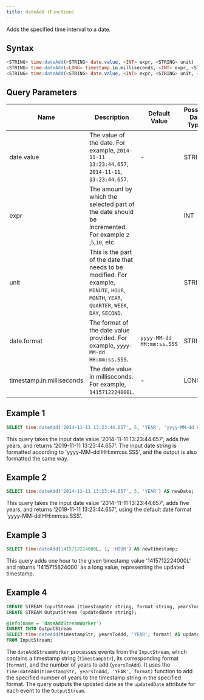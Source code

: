 ```yaml
---
title: dateAdd (Function)
---
```


Adds the specified time interval to a date.

## Syntax

```sql
<STRING> time:dateAdd(<STRING> date.value, <INT> expr, <STRING> unit)
<STRING> time:dateAdd(<LONG> timestamp.in.milliseconds, <INT> expr, <STRING> unit)
<STRING> time:dateAdd(<STRING> date.value, <INT> expr, <STRING> unit, <STRING> date.format)
```

## Query Parameters

| Name      | Description     | Default Value | Possible Data Types | Optional | Dynamic |
|-----------|--------------|---------|---------------------|----------|---------|
| date.value  | The value of the date. For example, `2014-11-11 13:23:44.657`, `2014-11-11`, `13:23:44.657`.      | -            | STRING| Yes      | Yes     |
| expr | The amount by which the selected part of the date should be incremented. For example `2` ,`5`,`10`, etc. | | INT   | No       | Yes     |
| unit  | This is the part of the date that needs to be modified. For example, `MINUTE`, `HOUR`, `MONTH`, `YEAR`, `QUARTER`, `WEEK`, `DAY`, `SECOND`. | | STRING| No  | No      |
| date.format | The format of the date value provided. For example, `yyyy-MM-dd HH:mm:ss.SSS`. | `yyyy-MM-dd HH:mm:ss.SSS` | STRING| Yes      | Yes     |
| timestamp.in.milliseconds | The date value in milliseconds. For example, `1415712224000L`. | -  | LONG  | Yes      | Yes     |

## Example 1

```sql
SELECT time:dateAdd('2014-11-11 13:23:44.657', 5, 'YEAR', 'yyyy-MM-dd HH:mm:ss.SSS') AS newDate;
```

This query takes the input date value '2014-11-11 13:23:44.657', adds five years, and returns '2019-11-11 13:23:44.657'. The input date string is formatted according to 'yyyy-MM-dd HH:mm:ss.SSS', and the output is also formatted the same way.

## Example 2

```sql
SELECT time:dateAdd('2014-11-11 13:23:44.657', 5, 'YEAR') AS newDate;
```

This query takes the input date value '2014-11-11 13:23:44.657', adds five years, and returns '2019-11-11 13:23:44.657', using the default date format 'yyyy-MM-dd HH:mm:ss.SSS'.

## Example 3

```sql
SELECT time:dateAdd(1415712224000L, 1, 'HOUR') AS newTimestamp;
```

This query adds one hour to the given timestamp value '1415712224000L' and returns '1415715824000' as a long value, representing the updated timestamp.

## Example 4

```sql
CREATE STREAM InputStream (timestampStr string, format string, yearsToAdd int);
CREATE STREAM OutputStream (updatedDate string);

@info(name = 'dateAddStreamWorker')
INSERT INTO OutputStream
SELECT time:dateAdd(timestampStr, yearsToAdd, 'YEAR', format) AS updatedDate
FROM InputStream;
```

The `dateAddStreamWorker` processes events from the `InputStream`, which contains a timestamp string (`timestampStr`), its corresponding format (`format`), and the number of years to add (`yearsToAdd`). It uses the `time:dateAdd(timestampStr, yearsToAdd, 'YEAR', format)` function to add the specified number of years to the timestamp string in the specified format. The query outputs the updated date as the `updatedDate` attribute for each event to the `OutputStream`.
